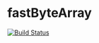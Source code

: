 # fastByteArray

[![Build Status](https://travis-ci.org/opprimendi/away3d.svg)](https://travis-ci.org/gNikro/fastByteArray)

